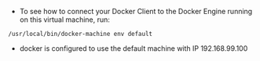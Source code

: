 * To see how to connect your Docker Client to the Docker Engine running on this virtual machine, run:

```
/usr/local/bin/docker-machine env default
```

* docker is configured to use the default machine with IP 192.168.99.100
